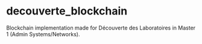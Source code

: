 # decouverte_blockchain
Blockchain implementation made for Découverte des Laboratoires in Master 1 (Admin Systems/Networks).
